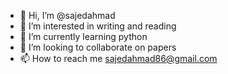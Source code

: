 - 👋 Hi, I’m @sajedahmad
- 👀 I’m interested in writing and reading
- 🌱 I’m currently learning python
- 💞️ I’m looking to collaborate on papers
- 📫 How to reach me sajedahmad86@gmail.com

<!---
sajedahmad/sajedahmad is a ✨ special ✨ repository because its `README.md` (this file) appears on your GitHub profile.
You can click the Preview link to take a look at your changes.
--->
